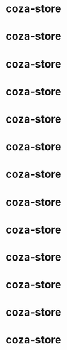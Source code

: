 # coza-store
# coza-store
# coza-store
# coza-store
# coza-store
# coza-store
# coza-store
# coza-store
# coza-store
# coza-store
# coza-store
# coza-store
# coza-store
